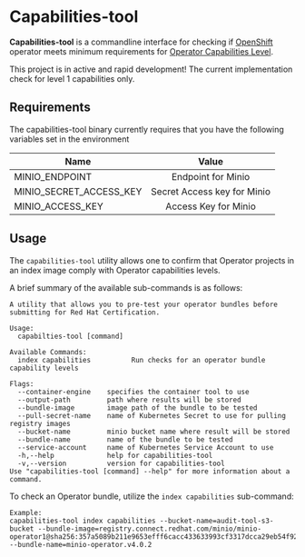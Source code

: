# Capabilities-tool

**Capabilities-tool** is a commandline interface for checking if
[OpenShift](https://www.openshift.com/) operator meets minimum
requirements for [Operator Capabilities Level](https://sdk.operatorframework.io/docs/overview/operator-capabilities/).

This project is in active and rapid development! The current implementation check for level 1 capabilities only.

## Requirements

The capabilities-tool binary currently requires that you have the following variables set in the environment

| Name                    |            Value            | 
|-------------------------|:---------------------------:| 
| MINIO_ENDPOINT          |     Endpoint for Minio      |
| MINIO_SECRET_ACCESS_KEY | Secret Access key for Minio |
| MINIO_ACCESS_KEY        |    Access Key for Minio     |

## Usage

The `capabilities-tool` utility allows one to confirm that Operator projects in an index image 
comply with Operator capabilities levels.

A brief summary of the available sub-commands is as follows:

```text
A utility that allows you to pre-test your operator bundles before submitting for Red Hat Certification.

Usage:
  capabilties-tool [command]

Available Commands:
  index capabilities          Run checks for an operator bundle capability levels

Flags:
  --container-engine    specifies the container tool to use
  --output-path         path where results will be stored
  --bundle-image        image path of the bundle to be tested
  --pull-secret-name    name of Kubernetes Secret to use for pulling registry images
  --bucket-name         minio bucket name where result will be stored
  --bundle-name         name of the bundle to be tested
  --service-account     name of Kubernetes Service Account to use
  -h,--help             help for capabilities-tool
  -v,--version          version for capabilities-tool
Use "capabilities-tool [command] --help" for more information about a command.
```

To check an Operator bundle, utilize the `index capabilities` sub-command:

```text
Example:
capabilities-tool index capabilities --bucket-name=audit-tool-s3-bucket --bundle-image=registry.connect.redhat.com/minio/minio-operator1@sha256:357a5089b211e9653efff6cacc433633993cf3317dcca29eb54f924374b47b88 --bundle-name=minio-operator.v4.0.2
```